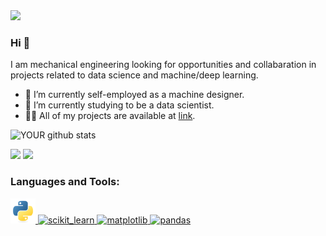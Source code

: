 <img src="https://github.com/pr2tik1/pr2tik1/blob/master/IMAGE-NAME">

### Hi 👋
I am mechanical engineering looking for opportunities and collabaration in projects related to data science and machine/deep learning.
- 🔭 I’m currently self-employed as a machine designer.
- 📝 I’m currently studying  to be a data scientist.
- 👨‍💻 All of my projects are available at [link](https://jcfneto.github.io/).

![YOUR github stats](https://github-readme-stats.vercel.app/api?username=jcfneto)

[<img src="https://img.shields.io/badge/linkedin-%230077B5.svg?&style=for-the-badge&logo=linkedin&logoColor=white" />](https://www.linkedin.com/in/jcfneto/) [<img src = "https://img.shields.io/badge/instagram-%23E4405F.svg?&style=for-the-badge&logo=instagram&logoColor=white">](https://www.instagram.com/ferreiran/)

<h3 align="left">Languages and Tools:</h3>
<p align="left"> <a href="https://www.python.org" target="_blank"> <img src="https://raw.githubusercontent.com/devicons/devicon/master/icons/python/python-original.svg" alt="python" width="40" height="40"/> </a> <a href="https://scikit-learn.org/" target="_blank"> <img src="https://upload.wikimedia.org/wikipedia/commons/0/05/Scikit_learn_logo_small.svg" alt="scikit_learn" width="40" height="40"/> </a> <a href="https://matplotlib.org/" target="_blank"> <img src="https://matplotlib.org/_static/logo2_compressed.svg" alt="matplotlib" width="40" height="40"/> </a> <a href="https://pandas.pydata.org/docs/" target="_blank"> <img src="https://upload.wikimedia.org/wikipedia/commons/e/ed/Pandas_logo.svg" alt="pandas" width="40" height="40"/></p>




